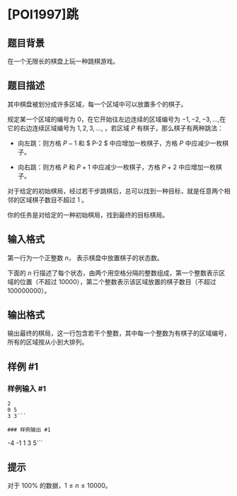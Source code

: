# [POI1997]跳

## 题目背景

在一个无限长的棋盘上玩一种跳棋游戏。

## 题目描述

其中棋盘被划分成许多区域，每一个区域中可以放置多个的棋子。

规定某一个区域的编号为 $0$，在它开始往左边连续的区域编号为 $-1,-2,-3,…,$在它的右边连续区域编号为 $1,2,3,…,$ ，若区域 $P$ 有棋子，那么棋子有两种跳法：

- 向左跳：则方格 $P-1$ 和 $ P-2 $ 中应增加一枚棋子，方格 $P$ 中应减少一枚棋子。 

- 向右跳：则方格 $P$ 和 $P+1$ 中应减少一枚棋子，方格 $P+2$ 中应增加一枚棋子。

对于给定的初始棋局，经过若干步跳棋后，总可以找到一种目标，就是任意两个相邻的区域棋子数目不超过 $1$ 。

你的任务是对给定的一种初始棋局，找到最终的目标棋局。

## 输入格式

第一行为一个正整数 $n$， 表示棋盘中放置棋子的状态数。

下面的 $n$ 行描述了每个状态，由两个用空格分隔的整数组成，第一个整数表示区域的位置（不超过 $10000$），第二个整数表示该区域放置的棋子数目（不超过 $100000000$）。

## 输出格式

输出最终的棋局，这一行包含若干个整数，其中每一个整数为有棋子的区域编号，所有的区域按从小到大排列。

## 样例 #1

### 样例输入 #1
```
2
0 5
3 3```

### 样例输出 #1

```
-4 -1 1 3 5```

## 提示

对于 $100\%$ 的数据，$1\le n \le 10000$。
